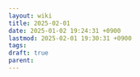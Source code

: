 ```yaml
---
layout: wiki
title: 2025-02-01
date: 2025-01-02 19:24:31 +0900
lastmod: 2025-02-01 19:30:31 +0900
tags: 
draft: true
parent: 
---
```

